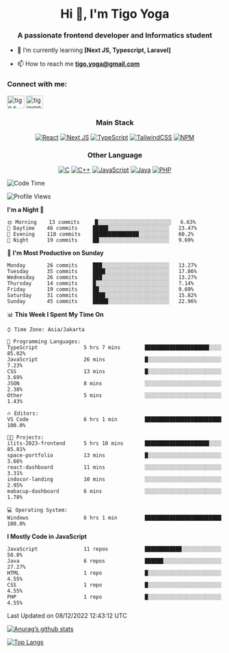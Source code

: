 
<h1 align="center">Hi 👋, I'm Tigo Yoga</h1>
<h3 align="center">A passionate frontend developer and Informatics student</h3>

- 🌱 I’m currently learning **[Next JS, Typescript, Laravel]**

- 📫 How to reach me **tigo.yoga@gmail.com**

<h3 align="left">Connect with me:</h3>
<p align="left">
<a href="https://linkedin.com/in/tigo s yoga" target="blank"><img align="center" src="https://raw.githubusercontent.com/rahuldkjain/github-profile-readme-generator/master/src/images/icons/Social/linked-in-alt.svg" alt="tigo s yoga" height="30" width="40" /></a>
<a href="https://instagram.com/tigoyoga" target="blank"><img align="center" src="https://raw.githubusercontent.com/rahuldkjain/github-profile-readme-generator/master/src/images/icons/Social/instagram.svg" alt="tigoyoga" height="30" width="40" /></a>
</p>



<h3 align="center">Main Stack</h3>
<div align="center">
  
  <a href="">![React](https://img.shields.io/badge/react-%2320232a.svg?style=for-the-badge&logo=react&logoColor=%2361DAFB)</a>
  <a href="">![Next JS](https://img.shields.io/badge/Next-black?style=for-the-badge&logo=next.js&logoColor=white)</a>
   <a href="">![TypeScript](https://img.shields.io/badge/typescript-%23007ACC.svg?style=for-the-badge&logo=typescript&logoColor=white)</a>
  <a href="">![TailwindCSS](https://img.shields.io/badge/tailwindcss-%2338B2AC.svg?style=for-the-badge&logo=tailwind-css&logoColor=white)</a>
  <a href="">![NPM](https://img.shields.io/badge/NPM-%23000000.svg?style=for-the-badge&logo=npm&logoColor=white)</a>
</div>
<h3 align="center">Other Language</h3>
<div align="center">
  
  <a href="">![C](https://img.shields.io/badge/c-%2300599C.svg?style=for-the-badge&logo=c&logoColor=white)</a>
  <a href="">![C++](https://img.shields.io/badge/c++-%2300599C.svg?style=for-the-badge&logo=c%2B%2B&logoColor=white)</a>
  <a href="">![JavaScript](https://img.shields.io/badge/javascript-%23323330.svg?style=for-the-badge&logo=javascript&logoColor=%23F7DF1E)</a>
  <a href="">![Java](https://img.shields.io/badge/java-%23ED8B00.svg?style=for-the-badge&logo=java&logoColor=white)</a>
  <a href="">![PHP](https://img.shields.io/badge/php-%23777BB4.svg?style=for-the-badge&logo=php&logoColor=white)</a>
</div>

<!--START_SECTION:waka-->
![Code Time](http://img.shields.io/badge/Code%20Time-76%20hrs%2043%20mins-blue)

![Profile Views](http://img.shields.io/badge/Profile%20Views-0-blue)

**I'm a Night 🦉** 

```text
🌞 Morning    13 commits     █░░░░░░░░░░░░░░░░░░░░░░░░   6.63% 
🌆 Daytime    46 commits     █████░░░░░░░░░░░░░░░░░░░░   23.47% 
🌃 Evening    118 commits    ███████████████░░░░░░░░░░   60.2% 
🌙 Night      19 commits     ██░░░░░░░░░░░░░░░░░░░░░░░   9.69%

```
📅 **I'm Most Productive on Sunday** 

```text
Monday       26 commits     ███░░░░░░░░░░░░░░░░░░░░░░   13.27% 
Tuesday      35 commits     ████░░░░░░░░░░░░░░░░░░░░░   17.86% 
Wednesday    26 commits     ███░░░░░░░░░░░░░░░░░░░░░░   13.27% 
Thursday     14 commits     █░░░░░░░░░░░░░░░░░░░░░░░░   7.14% 
Friday       19 commits     ██░░░░░░░░░░░░░░░░░░░░░░░   9.69% 
Saturday     31 commits     ████░░░░░░░░░░░░░░░░░░░░░   15.82% 
Sunday       45 commits     █████░░░░░░░░░░░░░░░░░░░░   22.96%

```


📊 **This Week I Spent My Time On** 

```text
⌚︎ Time Zone: Asia/Jakarta

💬 Programming Languages: 
TypeScript               5 hrs 7 mins        █████████████████████░░░░   85.02% 
JavaScript               26 mins             █░░░░░░░░░░░░░░░░░░░░░░░░   7.23% 
CSS                      13 mins             █░░░░░░░░░░░░░░░░░░░░░░░░   3.69% 
JSON                     8 mins              ░░░░░░░░░░░░░░░░░░░░░░░░░   2.38% 
Other                    5 mins              ░░░░░░░░░░░░░░░░░░░░░░░░░   1.43%

🔥 Editors: 
VS Code                  6 hrs 1 min         █████████████████████████   100.0%

🐱‍💻 Projects: 
ilits-2023-frontend      5 hrs 10 mins       █████████████████████░░░░   85.81% 
space-portfolio          13 mins             █░░░░░░░░░░░░░░░░░░░░░░░░   3.66% 
react-dashboard          11 mins             ░░░░░░░░░░░░░░░░░░░░░░░░░   3.31% 
indocor-landing          10 mins             ░░░░░░░░░░░░░░░░░░░░░░░░░   2.95% 
mabacup-dashboard        6 mins              ░░░░░░░░░░░░░░░░░░░░░░░░░   1.78%

💻 Operating System: 
Windows                  6 hrs 1 min         █████████████████████████   100.0%

```

**I Mostly Code in JavaScript** 

```text
JavaScript               11 repos            ████████████░░░░░░░░░░░░░   50.0% 
Java                     6 repos             ██████░░░░░░░░░░░░░░░░░░░   27.27% 
HTML                     1 repo              █░░░░░░░░░░░░░░░░░░░░░░░░   4.55% 
CSS                      1 repo              █░░░░░░░░░░░░░░░░░░░░░░░░   4.55% 
PHP                      1 repo              █░░░░░░░░░░░░░░░░░░░░░░░░   4.55%

```



 Last Updated on 08/12/2022 12:43:12 UTC
<!--END_SECTION:waka-->

[![Anurag’s github stats](https://github-readme-stats.vercel.app/api?username=tigoyoga)](https://github.com/tigoyoga)

[![Top Langs](https://github-readme-stats.vercel.app/api/top-langs/?username=tigoyoga&layout=compact)](https://github.com/tigoyoga)
